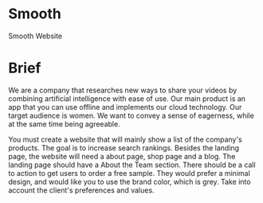 # Smooth
Smooth Website

# Brief

We are a company that researches new ways to share your videos by combining artificial intelligence with ease of use. 
Our main product is an app that you can use offline and implements our cloud technology. Our target audience is women.
We want to convey a sense of eagerness, while at the same time being agreeable.

You must create a website that will mainly show a list of the company's products. The goal is to increase search rankings.
Besides the landing page, the website will need a about page, shop page and a blog. The landing page should have a About 
the Team section. There should be a call to action to get users to order a free sample. They would prefer a minimal design, 
and would like you to use the brand color, which is grey. Take into account the client's preferences and values.
